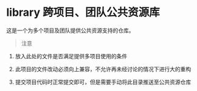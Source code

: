 <!--
 * @Description:
 * @Author: zhaoj
 * @Date: 2020-06-04 15:52:30
 * @LastEditTime: 2020-06-04 15:55:24
 * @LastEditors: zhaoj
-->

# library 跨项目、团队公共资源库

这是一个为多个项目及团队提供公共资源支持的仓库。

> 注意

1. 放入此处的文件是否满足提供多项目使用的条件

2. 此项目的文件改动必须向上兼容，不允许再未经讨论的情况下进行大的重构

3. 提交项目代码时正常提交即可，但是需要手动将此目录推送至公共资源仓库
